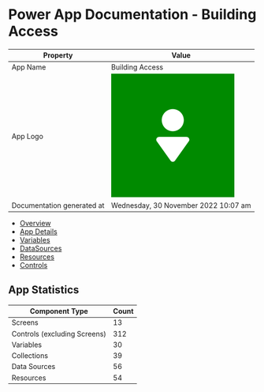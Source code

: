 ﻿# Power App Documentation \- Building Access

| Property                   | Value                                   |
| -------------------------- | --------------------------------------- |
| App Name                   | Building Access                         |
| App Logo                   | ![App Logo](resources/appLogoSmall.png) |
| Documentation generated at | Wednesday, 30 November 2022 10:07 am    |

- [Overview](index-Building-Access.md)
- [App Details](appdetails-Building-Access.md)
- [Variables](variables-Building-Access.md)
- [DataSources](datasources-Building-Access.md)
- [Resources](resources-Building-Access.md)
- [Controls](controls-Building-Access.md)

## App Statistics

| Component Type               | Count |
| ---------------------------- | ----- |
| Screens                      | 13    |
| Controls (excluding Screens) | 312   |
| Variables                    | 30    |
| Collections                  | 39    |
| Data Sources                 | 56    |
| Resources                    | 54    |
